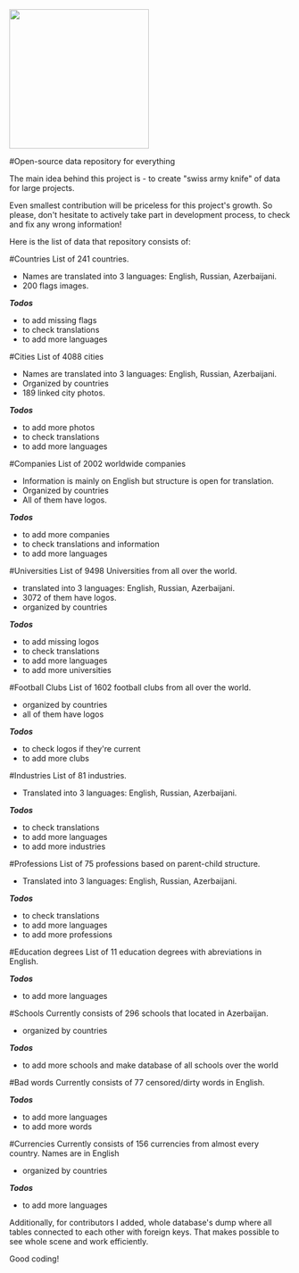 <img src="https://raw.githubusercontent.com/turalus/openDB/master/Logo/logo.png" width="250"/>

#Open-source data repository for everything

The main idea behind this project is - to create "swiss army knife" of data for large projects. 

Even smallest contribution will be priceless for this project's growth. So please, don't hesitate to actively take part in development process, to check and fix any wrong information!

Here is the list of data that repository consists of:

#Countries
List of 241 countries. 
  - Names are translated into 3 languages: English, Russian, Azerbaijani. 
  - 200 flags images. 
  
***Todos***
- to add missing flags
- to check translations
- to add more languages

#Cities
List of 4088 cities
  - Names are translated into 3 languages: English, Russian, Azerbaijani. 
  - Organized by countries
  - 189 linked city photos. 
  
***Todos***
- to add more photos
- to check translations
- to add more languages

#Companies
List of 2002 worldwide companies
  - Information is mainly on English but structure is open for translation. 
  - Organized by countries
  - All of them have logos. 
  
***Todos***
- to add more companies
- to check translations and information
- to add more languages

#Universities
List of 9498 Universities from all over the world. 
  - translated into 3 languages: English, Russian, Azerbaijani. 
  - 3072 of them have logos. 
  - organized by countries
  
***Todos***
- to add missing logos
- to check translations
- to add more languages
- to add more universities
 
#Football Clubs
List of 1602 football clubs from all over the world. 
 - organized by countries
 - all of them have logos
 
***Todos*** 
- to check logos if they're current
- to add more clubs

#Industries
List of 81 industries.
  - Translated into 3 languages: English, Russian, Azerbaijani. 
  
***Todos***
- to check translations
- to add more languages
- to add more industries

#Professions
List of 75 professions based on parent-child structure.
  - Translated into 3 languages: English, Russian, Azerbaijani. 
  
***Todos***
- to check translations
- to add more languages
- to add more professions

#Education degrees
List of 11 education degrees with abreviations in English.

***Todos***
 - to add more languages
 
#Schools
Currently consists of 296 schools that located in Azerbaijan. 
- organized by countries

***Todos*** 
- to add more schools and make database of all schools over the world

#Bad words
Currently consists of 77 censored/dirty words in English. 

***Todos*** 
 - to add more languages
 - to add more words

#Currencies
Currently consists of 156 currencies from almost every country. Names are in English
- organized by countries

***Todos*** 
 - to add more languages
 
Additionally, for contributors I added, whole database's dump where all tables connected to each other with foreign keys. That makes possible to see whole scene and work efficiently.
 
 Good coding!
